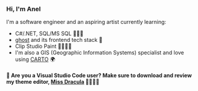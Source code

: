 ### Hi, I'm Anel
I'm a software engineer and an aspiring artist currently learning:
* C#/.NET, SQL/MS SQL 👩🏽‍💻
* [ghost](https://ghost.org/) and its frontend tech stack 👻
* Clip Studio Paint 👩🏽‍🎨🎨
* I'm also a GIS (Geographic Information Systems) specialist and love using [CARTO](https://CARTO.com) 🌍

#### 📢 Are you a Visual Studio Code user? Make sure to download and review my theme editor, [Miss Dracula](https://bit.ly/missdracula) 🧛🏽‍♀️🦇

<!---
anelguel/anelguel is a ✨ special ✨ repository because its `README.md` (this file) appears on your GitHub profile.
You can click the Preview link to take a look at your changes.
--->
